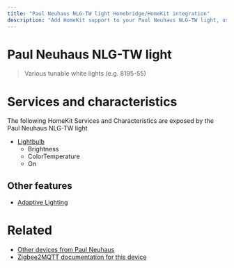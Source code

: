 ```yaml
---
title: "Paul Neuhaus NLG-TW light Homebridge/HomeKit integration"
description: "Add HomeKit support to your Paul Neuhaus NLG-TW light, using Homebridge, Zigbee2MQTT and homebridge-z2m."
---
```

<!---
This file has been GENERATED using src/docgen/docgen.ts
DO NOT EDIT THIS FILE MANUALLY!
-->
# Paul Neuhaus NLG-TW light
> Various tunable white lights (e.g. 8195-55)


# Services and characteristics
The following HomeKit Services and Characteristics are exposed by
the Paul Neuhaus NLG-TW light

* [Lightbulb](../../light.md)
  * Brightness
  * ColorTemperature
  * On


## Other features
* [Adaptive Lighting](../../light.md)


# Related
* [Other devices from Paul Neuhaus](../index.md#paul_neuhaus)
* [Zigbee2MQTT documentation for this device](https://www.zigbee2mqtt.io/devices/NLG-TW_light.html)